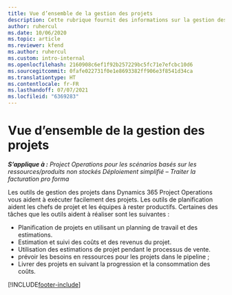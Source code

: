 ```yaml
---
title: Vue d’ensemble de la gestion des projets
description: Cette rubrique fournit des informations sur la gestion des projets dans Dynamics 365 Project Operations.
author: ruhercul
ms.date: 10/06/2020
ms.topic: article
ms.reviewer: kfend
ms.author: ruhercul
ms.custom: intro-internal
ms.openlocfilehash: 2160908c6ef1f92b257229bc5fc71e7efcbc10d6
ms.sourcegitcommit: 0fafe022731f0e1e8693382ff906e3f8541d34ca
ms.translationtype: HT
ms.contentlocale: fr-FR
ms.lasthandoff: 07/07/2021
ms.locfileid: "6369283"
---
```

# <a name="project-management-overview"></a>Vue d’ensemble de la gestion des projets

_**S’applique à :** Project Operations pour les scénarios basés sur les ressources/produits non stockés Déploiement simplifié – Traiter la facturation pro forma_

Les outils de gestion des projets dans Dynamics 365 Project Operations vous aident à exécuter facilement des projets. Les outils de planification aident les chefs de projet et les équipes à rester productifs. Certaines des tâches que les outils aident à réaliser sont les suivantes :

- Planification de projets en utilisant un planning de travail et des estimations.
- Estimation et suivi des coûts et des revenus du projet.
- Utilisation des estimations de projet pendant le processus de vente.
- prévoir les besoins en ressources pour les projets dans le pipeline ;
- Livrer des projets en suivant la progression et la consommation des coûts.


[!INCLUDE[footer-include](../includes/footer-banner.md)]